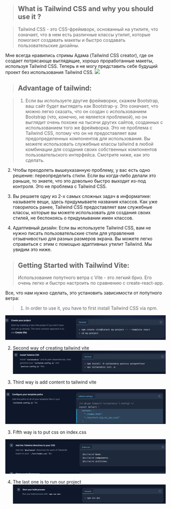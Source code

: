 > ## What is Tailwind CSS and why you should use it ?

 >Tailwind CSS - это CSS-фреймворк, основанный на утилите, что означает, что в нем есть различные классы утилит, которые помогают создавать макеты и быстро создавать пользовательские дизайны.

Мне всегда нравились стримы Адама (Tailwind CSS creator), где он создает потрясающе выглядящие, хорошо проработанные макеты, используя Tailwind CSS. Теперь я не могу представить себе будущий проект без использования Tailwind CSS.
![](https://res.cloudinary.com/practicaldev/image/fetch/s--AXTh9AMZ--/c_imagga_scale,f_auto,fl_progressive,h_420,q_auto,w_1000/https://dev-to-uploads.s3.amazonaws.com/i/p02fc8uok76jips4e01y.png)

>## Advantage of tailwind:

 > 1. Если вы используете другие фреймворки, скажем Bootstrap, ваш сайт будет выглядеть как Bootstrap-y. Это означает, что можно легко сказать, что он создан с использованием Bootstrap (что, конечно, не является проблемой), но он выглядит очень похоже на тысячи других сайтов, созданных с использованием того же фреймворка. Это не проблема с Tailwind CSS, потому что он не предоставляет вам предопределенных компонентов для использования. Вы можете использовать служебные классы tailwind в любой комбинации для создания своих собственных компонентов пользовательского интерфейса. Смотрите ниже, как это сделать.

 2. Чтобы преодолеть вышеуказанную проблему, у вас есть одно решение: переопределить стили. Если вы когда-либо делали это раньше, то знаете, что это довольно быстро выходит из-под контроля. Это не проблема с Tailwind CSS.

 3. Вы решаете одну из 2-х самых сложных задач в информатике: называете вещи, здесь придумываете названия классов. Как уже говорилось ранее, Tailwind CSS предоставляет вам служебные классы, которые вы можете использовать для создания своих стилей, не беспокоясь о придумывании имен классов.
 4. Адаптивный дизайн: Если вы используете Tailwind CSS, вам не нужно писать пользовательские стили для управления отзывчивостью для разных размеров экрана. Вы можете легко справиться с этим с помощью адаптивных утилит Tailwind. Мы увидим это ниже.

> ## Getting Started with Tailwind Vite:
  > Использование попутного ветра с Vite - это легкий бриз. Его очень легко и быстро настроить по сравнению с create-react-app.
  
Все, что нам нужно сделать, это установить зависимости от попутного ветра:
 > 1. In order to use it, you have to first install Tailwind CSS via npm.

 ![](/Screenshot_4.png)

  2. Second way of creating tailwind vite 
  ![](/Screenshot_1.png)

   3. Third way is add content to tailwind vite 

   ![](/Screenshot_2.png)

   3. Fifth way is to put css on index.css

   ![](/Screenshot_3.png)
   
   4. The last one is to run our project
   ![](/Screenshot_5.png)
